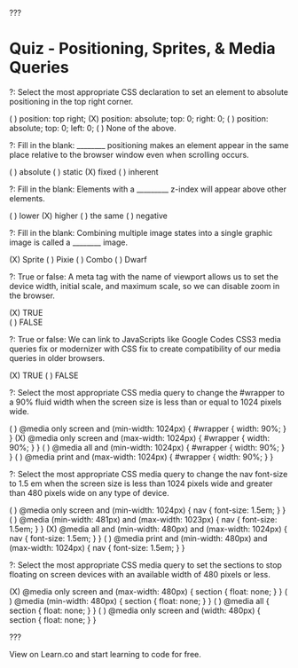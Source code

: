 
???

# Quiz - Positioning, Sprites, & Media Queries

?: Select the most appropriate CSS declaration to set an element to absolute positioning in the top right corner.

( ) position: top right;
(X) position: absolute; top: 0; right: 0;
( ) position: absolute; top: 0; left: 0; 
( ) None of the above.

?: Fill in the blank: ________ positioning makes an element appear in the same place relative to the browser window even when scrolling occurs.

( ) absolute
( ) static
(X) fixed 
( ) inherent

?: Fill in the blank: Elements with a _________ z-index will appear above other elements.

( ) lower
(X) higher
( ) the same
( ) negative

?: Fill in the blank: Combining multiple image states into a single graphic image is called a ________ image. 

(X) Sprite
( ) Pixie 
( ) Combo
( ) Dwarf

?: True or false: A meta tag with the name of viewport allows us to set the device width, initial scale, and maximum scale, so we can disable zoom in the browser.

(X) TRUE  
( ) FALSE

?: True or false: We can link to JavaScripts like Google Codes CSS3 media queries fix or modernizer with CSS fix to create compatibility of our media queries in older browsers.

(X) TRUE
( ) FALSE

?: Select the most appropriate CSS media query to change the #wrapper to a 90% fluid width when the screen size is less than or equal to 1024 pixels wide.  

( ) @media only screen and (min-width: 1024px) { #wrapper { width: 90%; } }
(X) @media only screen and (max-width: 1024px) { #wrapper { width: 90%; } }
( ) @media all and (min-width: 1024px) { #wrapper { width: 90%; } }
( ) @media print and (max-width: 1024px) { #wrapper { width: 90%; } }

?: Select the most appropriate CSS media query to change the nav font-size to 1.5 em when the screen size is less than 1024 pixels wide and greater than 480 pixels wide on any type of device.  

( ) @media only screen and (min-width: 1024px) { nav { font-size: 1.5em; } }
( ) @media (min-width: 481px) and (max-width: 1023px) { nav { font-size: 1.5em; } }
(X) @media all and (min-width: 480px) and (max-width: 1024px) { nav { font-size: 1.5em; } }
( ) @media print and (min-width: 480px) and (max-width: 1024px) { nav { font-size: 1.5em; } }

?: Select the most appropriate CSS media query to set the sections to stop floating on screen devices with an available width of 480 pixels or less.  

(X) @media only screen and (max-width: 480px) { section { float: none; } }
( ) @media (min-width: 480px) { section { float: none; } }
( ) @media all { section { float: none; } }
( ) @media only screen and (width: 480px) { section { float: none; } }

???

<p data-visibility='hidden'>View <a href='https://learn.co/lessons/fe-quiz-05' title=''></a> on Learn.co and start learning to code for free.</p>

